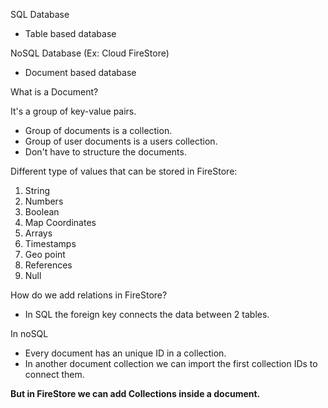 SQL Database
- Table based database

NoSQL Database (Ex: Cloud FireStore)
- Document based database

What is a Document?

It's a group of key-value pairs.

- Group of documents is a collection.
- Group of user documents is a users collection.
- Don't have to structure the documents.

Different type of values that can be stored in FireStore:
1. String
2. Numbers
3. Boolean
4. Map Coordinates
5. Arrays
6. Timestamps
7. Geo point 
8. References
9. Null

How do we add relations in FireStore?
- In SQL the foreign key connects the data between 2 tables.

In noSQL
- Every document has an unique ID in a collection. 
- In another document collection we can import the first collection IDs to connect them.

**But in FireStore we can add Collections inside a document.**
